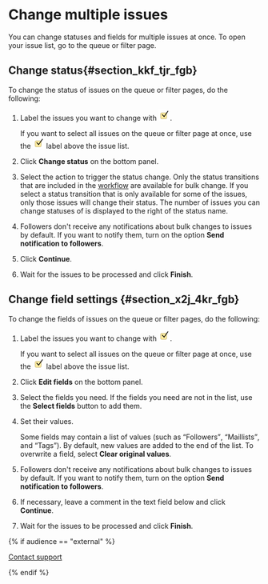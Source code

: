 # Change multiple issues

You can change statuses and fields for multiple issues at once. To open your issue list, go to the queue or filter page.

## Change status{#section_kkf_tjr_fgb}

To change the status of issues on the queue or filter pages, do the following:

1. Label the issues you want to change with ![](../../_assets/tracker/bulk-checkmark.png).

   If you want to select all issues on the queue or filter page at once, use the ![](../../_assets/tracker/bulk-checkmark.png) label above the issue list.

1. Click **Change status** on the bottom panel.

1. Select the action to trigger the status change. Only the status transitions that are included in the [workflow](workflow.md) are available for bulk change. If you select a status transition that is only available for some of the issues, only those issues will change their status. The number of issues you can change statuses of is displayed to the right of the status name.

1. Followers don't receive any notifications about bulk changes to issues by default. If you want to notify them, turn on the option **Send notification to followers**.

1. Click **Continue**.

1. Wait for the issues to be processed and click **Finish**.

## Change field settings {#section_x2j_4kr_fgb}

To change the fields of issues on the queue or filter pages, do the following:

1. Label the issues you want to change with ![](../../_assets/tracker/bulk-checkmark.png).

   If you want to select all issues on the queue or filter page at once, use the ![](../../_assets/tracker/bulk-checkmark.png) label above the issue list.

1. Click **Edit fields** on the bottom panel.

1. Select the fields you need. If the fields you need are not in the list, use the **Select fields** button to add them.

1. Set their values.

   Some fields may contain a list of values (such as <q>Followers</q>, <q>Maillists</q>, and <q>Tags</q>). By default, new values are added to the end of the list. To overwrite a field, select **Clear original values**.

1. Followers don't receive any notifications about bulk changes to issues by default. If you want to notify them, turn on the option **Send notification to followers**.

1. If necessary, leave a comment in the text field below and click **Continue**.

1. Wait for the issues to be processed and click **Finish**.

{% if audience == "external" %}

[Contact support](../troubleshooting.md)

{% endif %}

